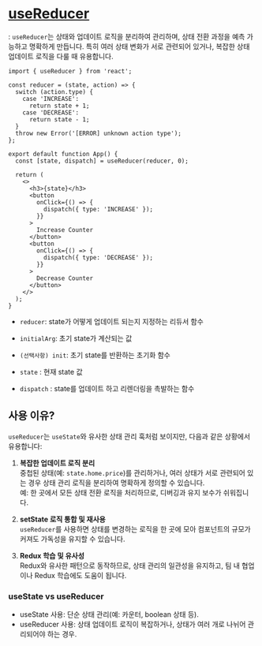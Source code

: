 # [useReducer](https://ko.react.dev/reference/react/useReducer)
: `useReducer`는 상태와 업데이트 로직을 분리하여 관리하며, 상태 전환 과정을 예측 가능하고 명확하게 만듭니다. 특히 여러 상태 변화가 서로 관련되어 있거나, 복잡한 상태 업데이트 로직을 다룰 때 유용합니다.
```
import { useReducer } from 'react';

const reducer = (state, action) => {
  switch (action.type) {
    case 'INCREASE':
      return state + 1;
    case 'DECREASE':
      return state - 1;
  }
  throw new Error('[ERROR] unknown action type');
};

export default function App() {
  const [state, dispatch] = useReducer(reducer, 0);

  return (
    <>
      <h3>{state}</h3>
      <button
        onClick={() => {
          dispatch({ type: 'INCREASE' });
        }}
      >
        Increase Counter
      </button>
      <button
        onClick={() => {
          dispatch({ type: 'DECREASE' });
        }}
      >
        Decrease Counter
      </button>
    </>
  );
}
```
- `reducer`: state가 어떻게 업데이트 되는지 지정하는 리듀서 함수
- `initialArg`: 초기 state가 계산되는 값
- `(선택사항) init`: 초기 state를 반환하는 초기화 함수

- `state` : 현재 state 값
- `dispatch` : state를 업데이트 하고 리렌더링을 촉발하는 함수

## 사용 이유?
`useReducer`는 `useState`와 유사한 상태 관리 훅처럼 보이지만, 다음과 같은 상황에서 유용합니다:

1. **복잡한 업데이트 로직 분리**  
   중첩된 상태(예: `state.home.price`)를 관리하거나, 여러 상태가 서로 관련되어 있는 경우 상태 관리 로직을 분리하여 명확하게 정의할 수 있습니다.  
   예: 한 곳에서 모든 상태 전환 로직을 처리하므로, 디버깅과 유지 보수가 쉬워집니다.

2. **setState 로직 통합 및 재사용**  
   `useReducer`를 사용하면 상태를 변경하는 로직을 한 곳에 모아 컴포넌트의 규모가 커져도 가독성을 유지할 수 있습니다. 

3. **Redux 학습 및 유사성**  
   Redux와 유사한 패턴으로 동작하므로, 상태 관리의 일관성을 유지하고, 팀 내 협업이나 Redux 학습에도 도움이 됩니다. 

### useState vs useReducer
- useState 사용: 단순 상태 관리(예: 카운터, boolean 상태 등).
- useReducer 사용: 상태 업데이트 로직이 복잡하거나, 상태가 여러 개로 나뉘어 관리되어야 하는 경우.